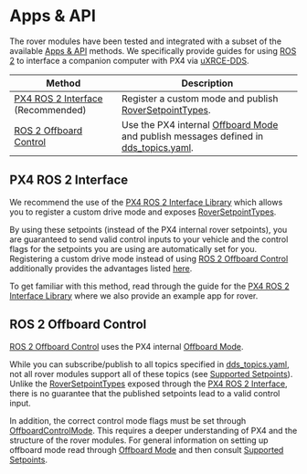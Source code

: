 # Apps & API

The rover modules have been tested and integrated with a subset of the available [Apps & API](../middleware/index.md) methods.
We specifically provide guides for using [ROS 2](../ros2/index.md) to interface a companion computer with PX4 via [uXRCE-DDS](../middleware/uxrce_dds.md).

| Method                                                    | Description                                                                                                                                       |
| --------------------------------------------------------- | ------------------------------------------------------------------------------------------------------------------------------------------------- |
| [PX4 ROS 2 Interface](#px4-ros-2-interface) (Recommended) | Register a custom mode and publish [RoverSetpointTypes](../ros2/px4_ros2_control_interface.md#rover-setpoints).                                   |
| [ROS 2 Offboard Control](#ros-2-offboard-control)         | Use the PX4 internal [Offboard Mode](../flight_modes/offboard.md) and publish messages defined in [dds_topics.yaml](../middleware/dds_topics.md). |

## PX4 ROS 2 Interface

We recommend the use of the [PX4 ROS 2 Interface Library](../ros2/px4_ros2_interface_lib.md) which allows you to register a custom drive mode and exposes [RoverSetpointTypes](../ros2/px4_ros2_control_interface.md#rover-setpoints).

By using these setpoints (instead of the PX4 internal rover setpoints), you are guaranteed to send valid control inputs to your vehicle and the control flags for the setpoints you are using are automatically set for you.
Registering a custom drive mode instead of using [ROS 2 Offboard Control](#ros-2-offboard-control) additionally provides the advantages listed [here](../concept/flight_modes.md#internal-vs-external-modes).

To get familiar with this method, read through the guide for the [PX4 ROS 2 Interface Library](../ros2/px4_ros2_interface_lib.md) where we also provide an example app for rover.

## ROS 2 Offboard Control

[ROS 2 Offboard Control](../ros2/offboard_control.md) uses the PX4 internal [Offboard Mode](../flight_modes/offboard.md).

While you can subscribe/publish to all topics specified in [dds_topics.yaml](../middleware/dds_topics.md), not all rover modules support all of these topics (see [Supported Setpoints](../flight_modes/offboard.md#rover)).
Unlike the [RoverSetpointTypes](../ros2/px4_ros2_control_interface.md#rover-setpoints) exposed through the [PX4 ROS 2 Interface](#px4-ros-2-interface), there is no guarantee that the published setpoints lead to a valid control input.

In addition, the correct control mode flags must be set through [OffboardControlMode](../msg_docs/OffboardControlMode.md).
This requires a deeper understanding of PX4 and the structure of the rover modules.
For general information on setting up offboard mode read through [Offboard Mode](../flight_modes/offboard.md) and then consult [Supported Setpoints](../flight_modes/offboard.md#rover).
